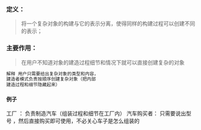 ### 定义：
> 将一个复杂对象的构建与它的表示分离，使得同样的构建过程可以创建不同的表示；
### 主要作用：
> 在用户不知道对象的建造过程细节和情况下就可以直接创建复杂的对象
>
```java
解释 用户只需要给出复杂对象的类型和内容，
建造者模式负责按顺序创建复杂对象（把内部
建造过程和细节隐藏起来）
``` 
 

#### 例子
工厂 ： 负责制造汽车（组装过程和细节在工厂内）
汽车购买者： 只需要说出型号 ，然后直接购买即可使用，不必关心车子是怎么组装的